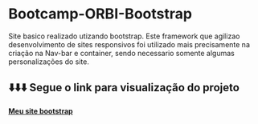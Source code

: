 # Bootcamp-ORBI-Bootstrap
 Site basico realizado utizando bootstrap.
 Este framework que agilizao desenvolvimento de sites responsivos foi utilizado mais precisamente na criação na Nav-bar e container, sendo necessario somente algumas personalizações do site.
 
 ## ⬇️⬇️⬇️ Segue o link para visualização do projeto
 **[Meu site bootstrap](https://gabrielvithor.github.io/Bootcamp-ORBI-Bootstrap/)**
